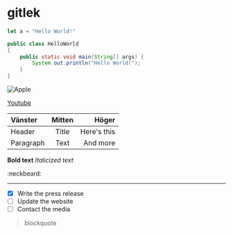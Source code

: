# gitlek




```javascript
let a = "Hello World!"

```

```java
public class HelloWorld
{
	public static void main(String[] args) {
		System.out.println("Hello World!");
	}
}
```

![Apple](https://source.unsplash.com/random/1600x900?apple)


[Youtube](https://www.youtube.com)

| Vänster     | Mitten      | Höger         |
| :---        |    :----:   |          ---: |
| Header      | Title       | Here's this   |
| Paragraph   | Text        | And more      |


**Bold text** *Italicized text*

 :neckbeard:

 ---

- [x] Write the press release
- [ ] Update the website
- [ ] Contact the media

> blockquote
